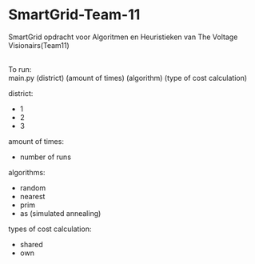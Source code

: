 # SmartGrid-Team-11
SmartGrid opdracht voor Algoritmen en Heuristieken van The Voltage Visionairs(Team11)

<br/>To run:
<br/>main.py (district) (amount of times) (algorithm) (type of cost calculation)

district:
- 1
- 2
- 3

amount of times:
- number of runs 

algorithms:
- random
- nearest
- prim
- as (simulated annealing)

types of cost calculation:
- shared
- own
